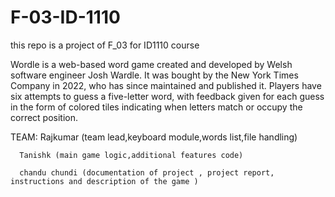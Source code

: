 # F-03-ID-1110
this repo is a project of F_03 for ID1110 course 

Wordle is a web-based word game created and developed by Welsh software engineer Josh Wardle.
It was bought by the New York Times Company in 2022, who has since maintained and published it.
Players have six attempts to guess a five-letter word, with feedback given for each guess in the form of colored tiles indicating when letters match or occupy the correct position.

TEAM: Rajkumar (team lead,keyboard module,words list,file handling)

      Tanishk (main game logic,additional features code)
      
      chandu chundi (documentation of project , project report, instructions and description of the game )
